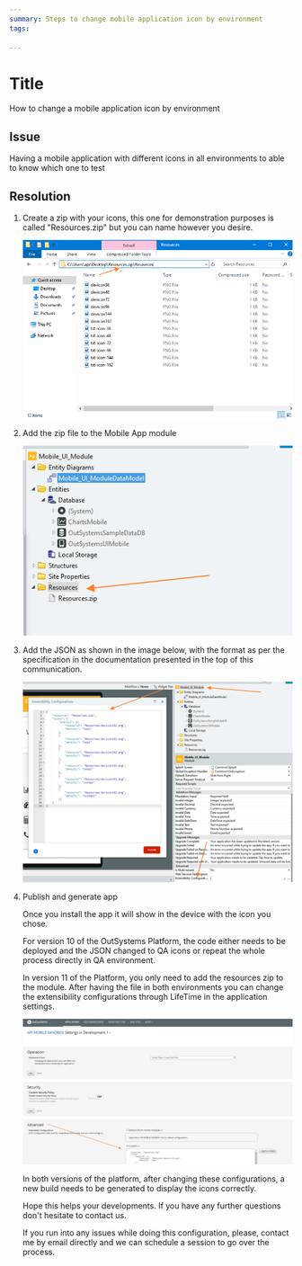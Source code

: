```yaml
---
summary: Steps to change mobile application icon by environment
tags: 

---
```


# Title 

How to change a mobile application icon by environment

## Issue

Having a mobile application with different icons in all environments to able to know which one to test


## Resolution

1. Create a zip with your icons, this one for demonstration purposes is called "Resources.zip" but you can name however you desire.
    
    ![Resource with all the icons](images/zipimage.png)
    

2. Add the zip file to the Mobile App module
    
    ![Add zip to resources](images/Resources.png)

3. Add the JSON as shown in the image below, with the format as per the specification in the documentation presented in the top of this communication.
    
    ![Write extensability configurations](images/extensabilityconfigurations.png)

4. Publish and generate app
    
    Once you install the app it will show in the device with the icon you chose.

    For version 10 of the OutSystems Platform, the code either needs to be deployed and the JSON changed to QA icons or repeat the whole process directly in QA environment.

    In version 11 of the Platform, you only need to add the resources zip to the module. After having the file in both environments you can change the extensibility configurations through LifeTime in the application settings.

    ![Apply advanced configurations](images/applysettings.png)

    In both versions of the platform, after changing these configurations, a new build needs to be generated to display the icons correctly.

    Hope this helps your developments. If you have any further questions don't hesitate to contact us.

    If you run into any issues while doing this configuration, please, contact me by email directly and we can schedule a session to go over the process.
